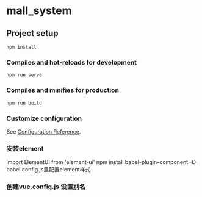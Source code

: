 # mall_system

## Project setup
```
npm install
```

### Compiles and hot-reloads for development
```
npm run serve
```

### Compiles and minifies for production
```
npm run build
```

### Customize configuration
See [Configuration Reference](https://cli.vuejs.org/config/).

### 安装element
import ElementUI from 'element-ui'
npm install babel-plugin-component -D
babel.config.js里配置element样式
### 创建vue.config.js 设置别名
